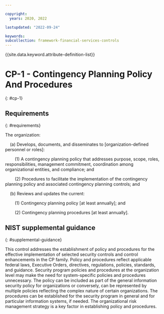 ```yaml
---

copyright:
  years: 2020, 2022

lastupdated: "2022-09-24"

keywords: 
subcollection: framework-financial-services-controls
---
```


{{site.data.keyword.attribute-definition-list}}

# CP-1 - Contingency Planning Policy And Procedures
{: #cp-1}

## Requirements
{: #requirements}

The organization:

&nbsp;&nbsp;&nbsp;&nbsp;(a) Develops, documents, and disseminates to [organization-defined personnel or roles]:

&nbsp;&nbsp;&nbsp;&nbsp;&nbsp;&nbsp;&nbsp;&nbsp;(1) A contingency planning policy that addresses purpose, scope, roles, responsibilities, management commitment, coordination among organizational entities, and compliance; and

&nbsp;&nbsp;&nbsp;&nbsp;&nbsp;&nbsp;&nbsp;&nbsp;(2) Procedures to facilitate the implementation of the contingency planning policy and associated contingency planning controls; and

&nbsp;&nbsp;&nbsp;&nbsp;(b) Reviews and updates the current:

&nbsp;&nbsp;&nbsp;&nbsp;&nbsp;&nbsp;&nbsp;&nbsp;(1) Contingency planning policy [at least annually]; and

&nbsp;&nbsp;&nbsp;&nbsp;&nbsp;&nbsp;&nbsp;&nbsp;(2) Contingency planning procedures [at least annually].

## NIST supplemental guidance
{: #supplemental-guidance}

This control addresses the establishment of policy and procedures for the effective implementation of selected security controls and control enhancements in the CP family. Policy and procedures reflect applicable federal laws, Executive Orders, directives, regulations, policies, standards, and guidance. Security program policies and procedures at the organization level may make the need for system-specific policies and procedures unnecessary. The policy can be included as part of the general information security policy for organizations or conversely, can be represented by multiple policies reflecting the complex nature of certain organizations. The procedures can be established for the security program in general and for particular information systems, if needed. The organizational risk management strategy is a key factor in establishing policy and procedures.

